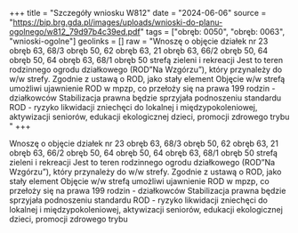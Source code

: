 +++
title = "Szczegóły wniosku W812"
date = "2024-06-06"
source = "https://bip.brg.gda.pl/images/uploads/wnioski-do-planu-ogolnego/w812_79d97b4c39ed.pdf"
tags = ["obręb: 0050", "obręb: 0063", "wnioski-ogolne"]
geolinks = []
raw = "Wnoszę o objęcie działek nr 23 obręb 63, 68/3 obręb 50, 62 obręb 63, 21 obręb 63, 66/2 obręb 50, 64 obręb 50, 64 obręb 63, 68/1 obręb 50 strefą zieleni i rekreacji Jest to teren rodzinnego ogrodu działkowego (ROD”Na Wzgórzu”), który przynależy do w/w strefy. Zgodnie z ustawą o ROD, jako stały element Objęcie w/w strefą umożliwi ujawnienie ROD w mpzp, co przełoży się na prawa 199 rodzin - działkowców  Stabilizacja prawna będzie sprzyjała podnoszeniu standardu ROD - ryzyko likwidacji zniechęci do lokalnej i międzypokoleniowej, aktywizacji seniorów, edukacji ekologicznej dzieci, promocji zdrowego trybu "
+++

Wnoszę o objęcie działek nr 23 obręb 63, 68/3 obręb 50, 62 obręb 63, 21 obręb 63, 66/2 obręb
50, 64 obręb 50, 64 obręb 63, 68/1 obręb 50 strefą zieleni i rekreacji Jest to teren rodzinnego ogrodu
działkowego (ROD”Na Wzgórzu”), który przynależy do w/w strefy. Zgodnie z ustawą o ROD, jako stały element
Objęcie w/w strefą umożliwi ujawnienie ROD w mpzp, co przełoży się na prawa 199 rodzin - działkowców 
Stabilizacja prawna będzie sprzyjała podnoszeniu standardu ROD - ryzyko likwidacji zniechęci do
lokalnej i międzypokoleniowej, aktywizacji seniorów, edukacji ekologicznej dzieci, promocji zdrowego trybu



